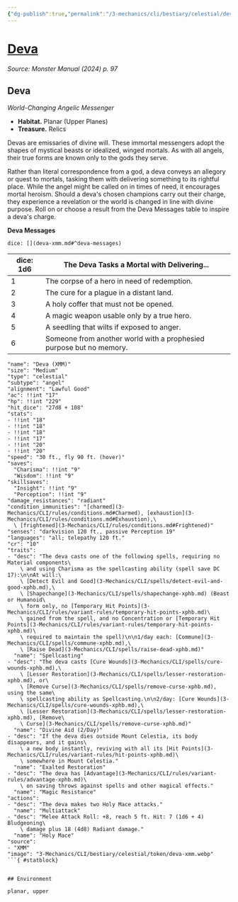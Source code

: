 ```yaml
---
{"dg-publish":true,"permalink":"/3-mechanics/cli/bestiary/celestial/deva-xmm/","tags":["ttrpg-cli/compendium/src/5e/xmm","ttrpg-cli/monster/cr/10","ttrpg-cli/monster/environment/planar","ttrpg-cli/monster/environment/upper","ttrpg-cli/monster/size/medium","ttrpg-cli/monster/type/celestial/angel"],"noteIcon":""}
---
```


# [Deva](3-Mechanics\CLI\bestiary\celestial/deva-xmm.md)
*Source: Monster Manual (2024) p. 97*  

## Deva

*World-Changing Angelic Messenger*

- **Habitat.** Planar (Upper Planes)  
- **Treasure.** Relics  

Devas are emissaries of divine will. These immortal messengers adopt the shapes of mystical beasts or idealized, winged mortals. As with all angels, their true forms are known only to the gods they serve.

Rather than literal correspondence from a god, a deva conveys an allegory or quest to mortals, tasking them with delivering something to its rightful place. While the angel might be called on in times of need, it encourages mortal heroism. Should a deva's chosen champions carry out their charge, they experience a revelation or the world is changed in line with divine purpose. Roll on or choose a result from the Deva Messages table to inspire a deva's charge.

**Deva Messages**

`dice: [](deva-xmm.md#^deva-messages)`

| dice: 1d6 | The Deva Tasks a Mortal with Delivering... |
|-----------|--------------------------------------------|
| 1 | The corpse of a hero in need of redemption. |
| 2 | The cure for a plague in a distant land. |
| 3 | A holy coffer that must not be opened. |
| 4 | A magic weapon usable only by a true hero. |
| 5 | A seedling that wilts if exposed to anger. |
| 6 | Someone from another world with a prophesied purpose but no memory. |{ #deva-messages}


```statblock
"name": "Deva (XMM)"
"size": "Medium"
"type": "celestial"
"subtype": "angel"
"alignment": "Lawful Good"
"ac": !!int "17"
"hp": !!int "229"
"hit_dice": "27d8 + 108"
"stats":
- !!int "18"
- !!int "18"
- !!int "18"
- !!int "17"
- !!int "20"
- !!int "20"
"speed": "30 ft., fly 90 ft. (hover)"
"saves":
  "Charisma": !!int "9"
  "Wisdom": !!int "9"
"skillsaves":
  "Insight": !!int "9"
  "Perception": !!int "9"
"damage_resistances": "radiant"
"condition_immunities": "[charmed](3-Mechanics/CLI/rules/conditions.md#Charmed), [exhaustion](3-Mechanics/CLI/rules/conditions.md#Exhaustion),\
  \ [frightened](3-Mechanics/CLI/rules/conditions.md#Frightened)"
"senses": "darkvision 120 ft., passive Perception 19"
"languages": "all; telepathy 120 ft."
"cr": "10"
"traits":
- "desc": "The deva casts one of the following spells, requiring no Material components\
    \ and using Charisma as the spellcasting ability (spell save DC 17):\n\nAt will:\
    \ [Detect Evil and Good](3-Mechanics/CLI/spells/detect-evil-and-good-xphb.md),\
    \ [Shapechange](3-Mechanics/CLI/spells/shapechange-xphb.md) (Beast or Humanoid\
    \ form only, no [Temporary Hit Points](3-Mechanics/CLI/rules/variant-rules/temporary-hit-points-xphb.md)\
    \ gained from the spell, and no Concentration or [Temporary Hit Points](3-Mechanics/CLI/rules/variant-rules/temporary-hit-points-xphb.md)\
    \ required to maintain the spell)\n\n1/day each: [Commune](3-Mechanics/CLI/spells/commune-xphb.md),\
    \ [Raise Dead](3-Mechanics/CLI/spells/raise-dead-xphb.md)"
  "name": "Spellcasting"
- "desc": "The deva casts [Cure Wounds](3-Mechanics/CLI/spells/cure-wounds-xphb.md),\
    \ [Lesser Restoration](3-Mechanics/CLI/spells/lesser-restoration-xphb.md), or\
    \ [Remove Curse](3-Mechanics/CLI/spells/remove-curse-xphb.md), using the same\
    \ spellcasting ability as Spellcasting.\n\n2/day: [Cure Wounds](3-Mechanics/CLI/spells/cure-wounds-xphb.md),\
    \ [Lesser Restoration](3-Mechanics/CLI/spells/lesser-restoration-xphb.md), [Remove\
    \ Curse](3-Mechanics/CLI/spells/remove-curse-xphb.md)"
  "name": "Divine Aid (2/Day)"
- "desc": "If the deva dies outside Mount Celestia, its body disappears, and it gains\
    \ a new body instantly, reviving with all its [Hit Points](3-Mechanics/CLI/rules/variant-rules/hit-points-xphb.md)\
    \ somewhere in Mount Celestia."
  "name": "Exalted Restoration"
- "desc": "The deva has [Advantage](3-Mechanics/CLI/rules/variant-rules/advantage-xphb.md)\
    \ on saving throws against spells and other magical effects."
  "name": "Magic Resistance"
"actions":
- "desc": "The deva makes two Holy Mace attacks."
  "name": "Multiattack"
- "desc": "Melee Attack Roll: +8, reach 5 ft. Hit: 7 (1d6 + 4) Bludgeoning\
    \ damage plus 18 (4d8) Radiant damage."
  "name": "Holy Mace"
"source":
- "XMM"
"image": "3-Mechanics/CLI/bestiary/celestial/token/deva-xmm.webp"
```{ #statblock}


## Environment

planar, upper
